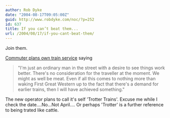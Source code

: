 ```yaml
---
author: Rob Dyke
date: "2004-08-17T09:05:00Z"
guid: http://www.robdyke.com/noc/?p=252
id: 637
title: If you can’t beat them...
url: /2004/08/17/if-you-cant-beat-them/
---
```

Join them.

[Commuter plans own train service](http://news.bbc.co.uk/2/hi/uk_news/england/wiltshire/3569902.stm) saying

> "I'm just an ordinary man in the street with a desire to see things work better. There's no consideration for the traveller at the moment. We might as well be meat. Even if all this comes to nothing more than waking First Great Western up to the fact that there's a demand for earlier trains, then I will have achieved something."

The new operator plans to call it's self 'Trotter Trains'. Excuse me while I check the date....No...Not April.... Or perhaps 'Trotter' is a further reference to being trated like cattle.